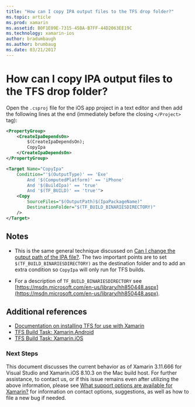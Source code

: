 ```yaml
---
title: "How can I copy IPA output files to the TFS drop folder?"
ms.topic: article
ms.prod: xamarin
ms.assetid: B0F1E09E-7315-45BA-B7FF-44D2063EE19C
ms.technology: xamarin-ios
author: bradumbaugh
ms.author: brumbaug
ms.date: 03/21/2017
---
```


# How can I copy IPA output files to the TFS drop folder?

Open the `.csproj` file for the iOS app project in a text editor and then add the following lines at the end (immediately before the closing `</Project>` tag):

```xml
<PropertyGroup>
	<CreateIpaDependsOn>
		$(CreateIpaDependsOn);
		CopyIpa
	</CreateIpaDependsOn>
</PropertyGroup>

<Target Name="CopyIpa"
	Condition="'$(OutputType)' == 'Exe'
		And '$(ComputedPlatform)' == 'iPhone'
		And '$(BuildIpa)' == 'true'
		And '$(TF_BUILD)' == 'true'">
	<Copy
		SourceFiles="$(OutputPath)$(IpaPackageName)"
		DestinationFolder="$(TF_BUILD_BINARIESDIRECTORY)"
	/>
</Target>
```

## Notes

-   This is the same general technique discussed on [Can I change the output path of the IPA file?](~/ios/troubleshooting/questions/ipa-output-path.md). The two important points are to set `$(TF_BUILD_BINARIESDIRECTORY)` as the destination folder and to add an extra condition so `CopyIpa` will only run for TFS builds.

-   For a description of `TF_BUILD_BINARIESDIRECTORY` see [https://msdn.microsoft.com/en-us/library/hh850448.aspx](https://msdn.microsoft.com/en-us/library/hh850448.aspx).

## Additional references

- [Documentation on installing TFS for use with Xamarin](https://docs.microsoft.com/vsts/tfvc/overview)
- [TFS Build Task: Xamarin.Android](https://docs.microsoft.com/en-us/vsts/build-release/tasks/build/xamarin-android)
- [TFS Build Task: Xamarin.iOS](https://docs.microsoft.com/en-us/vsts/build-release/tasks/build/xamarin-ios)

### Next Steps
This document discusses the current behavior as of Xamarin 3.11.666 for Visual Studio and Xamarin.iOS 8.10.3 on the Mac build host. For further assistance, to contact us, or if this issue remains even after utilizing the above information, please see [What support options are available for Xamarin?](~/cross-platform/troubleshooting/support-options.md) for information on contact options, suggestions, as well as how to file a new bug if needed. 



